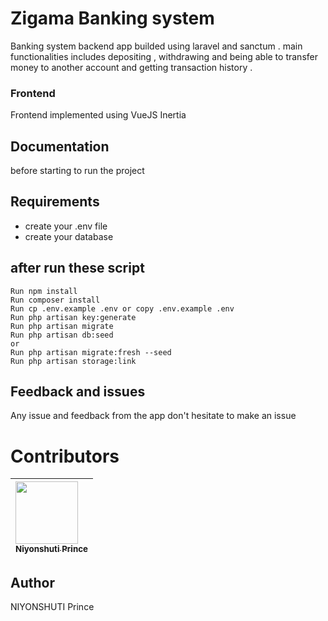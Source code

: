 # Zigama Banking system

Banking system backend app builded using laravel and sanctum .
main functionalities includes depositing , withdrawing and being able to transfer money to another account and getting transaction history .

### Frontend 

Frontend implemented using VueJS Inertia

## Documentation

before starting to run the project

## Requirements

-   create your .env file
-   create your database

## after run these script

    Run npm install
    Run composer install
    Run cp .env.example .env or copy .env.example .env
    Run php artisan key:generate
    Run php artisan migrate
    Run php artisan db:seed
    or
    Run php artisan migrate:fresh --seed
    Run php artisan storage:link


## Feedback and issues

Any issue and feedback from the app don't hesitate to make an issue

# Contributors

| [<img src="https://github.com/PrinceNiyonshuti.png" width="100px;"><br><sub><b>Niyonshuti Prince</b></sub>](https://github.com/PrinceNiyonshuti) |
| :------------------------------------------------------------------------------------------------------------------------ |

## Author

NIYONSHUTI Prince
